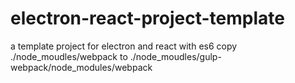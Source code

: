 # electron-react-project-template
a template project for electron and react with es6
copy ./node_moudles/webpack to ./node_moudles/gulp-webpack/node_modules/webpack
